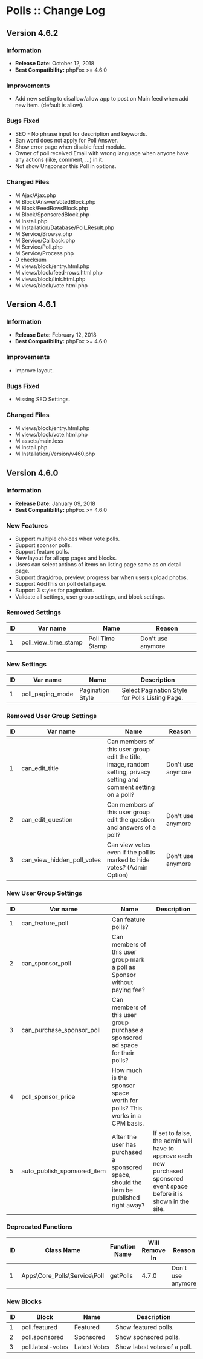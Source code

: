 # Polls :: Change Log

## Version 4.6.2

### Information

- **Release Date:** October 12, 2018
- **Best Compatibility:** phpFox >= 4.6.0

### Improvements

- Add new setting to disallow/allow app to post on Main feed when add new item. (default is allow). 

### Bugs Fixed

- SEO - No phrase input for description and keywords.
- Ban word does not apply for Poll Answer.
- Show error page when disable feed module.
- Owner of poll received Email with wrong language when anyone have any actions (like, comment, ...) in it.
- Not show Unsponsor this Poll in options.

### Changed Files

- M Ajax/Ajax.php
- M Block/AnswerVotedBlock.php
- M Block/FeedRowsBlock.php
- M Block/SponsoredBlock.php
- M Install.php
- M Installation/Database/Poll_Result.php
- M Service/Browse.php
- M Service/Callback.php
- M Service/Poll.php
- M Service/Process.php
- D checksum
- M views/block/entry.html.php
- M views/block/feed-rows.html.php
- M views/block/link.html.php
- M views/block/vote.html.php

## Version 4.6.1

### Information

- **Release Date:** February 12, 2018
- **Best Compatibility:** phpFox >= 4.6.0

### Improvements
- Improve layout.
 
### Bugs Fixed
- Missing SEO Settings.

### Changed Files
- M views/block/entry.html.php
- M views/block/vote.html.php
- M assets/main.less
- M Install.php
- M Installation/Version/v460.php

## Version 4.6.0

### Information

- **Release Date:** January 09, 2018
- **Best Compatibility:** phpFox >= 4.6.0

### New Features

- Support multiple choices when vote polls.
- Support sponsor polls.
- Support feature polls.
- New layout for all app pages and blocks.
- Users can select actions of items on listing page same as on detail page.
- Support drag/drop, preview, progress bar when users upload photos.
- Support AddThis on poll detail page.
- Support 3 styles for pagination.
- Validate all settings, user group settings, and block settings.


### Removed Settings

| ID | Var name | Name | Reason |
| --- | -------- | ---- | --- |
| 1 | poll_view_time_stamp | Poll Time Stamp | Don't use anymore |

### New Settings

| ID | Var name | Name | Description |
| --- | -------- | ---- | ---- |
| 1 | poll_paging_mode | Pagination Style | Select Pagination Style for Polls Listing Page. |

### Removed User Group Settings

| ID | Var name | Name | Reason |
| --- | -------- | ---- | --- |
| 1 | can_edit_title | Can members of this user group edit the title, image, random setting, privacy setting and comment setting on a poll? | Don't use anymore |
| 2 | can_edit_question | Can members of this user group edit the question and answers of a poll?  | Don't use anymore |
| 3 | can_view_hidden_poll_votes | Can view votes even if the poll is marked to hide votes? (Admin Option) | Don't use anymore |

### New User Group Settings

| ID | Var name | Name | Description |
| --- | -------- | ---- | ---- |
| 1 | can_feature_poll | Can feature polls? |  |
| 2 | can_sponsor_poll | Can members of this user group mark a poll as Sponsor without paying fee? | |
| 3 | can_purchase_sponsor_poll | Can members of this user group purchase a sponsored ad space for their polls? | |
| 4 | poll_sponsor_price | How much is the sponsor space worth for polls? This works in a CPM basis. | |
| 5 | auto_publish_sponsored_item | After the user has purchased a sponsored space, should the item be published right away? | If set to false, the admin will have to approve each new purchased sponsored event space before it is shown in the site. |

### Deprecated Functions

| ID | Class Name | Function Name | Will Remove In | Reason |
| --- | -------- | ---- | ---- | ---- |
| 1 | Apps\Core_Polls\Service\Poll | getPolls | 4.7.0 | Don't use anymore |

### New Blocks

| ID | Block | Name | Description |
| --- | -------- | ---- | ------------ |
| 1 | poll.featured | Featured | Show featured polls. |
| 2 | poll.sponsored | Sponsored | Show sponsored polls. |
| 3 | poll.latest-votes | Latest Votes | Show latest votes of a poll. |
